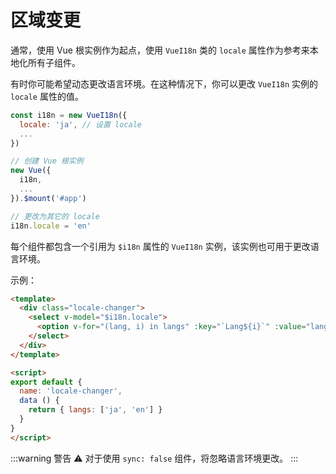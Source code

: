 # 区域变更

通常，使用 Vue 根实例作为起点，使用 `VueI18n` 类的 `locale` 属性作为参考来本地化所有子组件。

有时你可能希望动态更改语言环境。在这种情况下，你可以更改 `VueI18n` 实例的 `locale` 属性的值。

```js
const i18n = new VueI18n({
  locale: 'ja', // 设置 locale
  ...
})

// 创建 Vue 根实例
new Vue({
  i18n,
  ...
}).$mount('#app')

// 更改为其它的 locale
i18n.locale = 'en'
```

每个组件都包含一个引用为 `$i18n` 属性的 `VueI18n` 实例，该实例也可用于更改语言环境。

示例：

```html
<template>
  <div class="locale-changer">
    <select v-model="$i18n.locale">
      <option v-for="(lang, i) in langs" :key="`Lang${i}`" :value="lang">{{ lang }}</option>
    </select>
  </div>
</template>

<script>
export default {
  name: 'locale-changer',
  data () {
    return { langs: ['ja', 'en'] }
  }
}
</script>
```

:::warning 警告
:warning: 对于使用 `sync: false` 组件，将忽略语言环境更改。
:::
